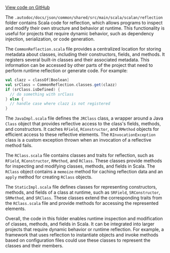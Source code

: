 [View code on GitHub](sigmastate-interpreterhttps://github.com/ScorexFoundation/sigmastate-interpreter/.autodoc/docs/json/common/shared/src/main/scala/scalan/reflection)

The `.autodoc/docs/json/common/shared/src/main/scala/scalan/reflection` folder contains Scala code for reflection, which allows programs to inspect and modify their own structure and behavior at runtime. This functionality is useful for projects that require dynamic behavior, such as dependency injection, serialization, or code generation.

The `CommonReflection.scala` file provides a centralized location for storing metadata about classes, including their constructors, fields, and methods. It registers several built-in classes and their associated metadata. This information can be accessed by other parts of the project that need to perform runtime reflection or generate code. For example:

```scala
val clazz = classOf[Boolean]
val srClass = CommonReflection.classes.get(clazz)
if (srClass.isDefined) {
  // do something with srClass
} else {
  // handle case where clazz is not registered
}
```

The `JavaImpl.scala` file defines the `JRClass` class, a wrapper around a Java `Class` object that provides reflective access to the class's fields, methods, and constructors. It caches `RField`, `RConstructor`, and `RMethod` objects for efficient access to these reflective elements. The `RInvocationException` class is a custom exception thrown when an invocation of a reflective method fails.

The `RClass.scala` file contains classes and traits for reflection, such as `RField`, `RConstructor`, `RMethod`, and `RClass`. These classes provide methods for inspecting and modifying classes, methods, and fields in Scala. The `RClass` object contains a `memoize` method for caching reflection data and an `apply` method for creating `RClass` objects.

The `StaticImpl.scala` file defines classes for representing constructors, methods, and fields of a class at runtime, such as `SRField`, `SRConstructor`, `SRMethod`, and `SRClass`. These classes extend the corresponding traits from the `RClass.scala` file and provide methods for accessing the represented elements.

Overall, the code in this folder enables runtime inspection and modification of classes, methods, and fields in Scala. It can be integrated into larger projects that require dynamic behavior or runtime reflection. For example, a framework that uses reflection to instantiate objects and invoke methods based on configuration files could use these classes to represent the classes and their members.
